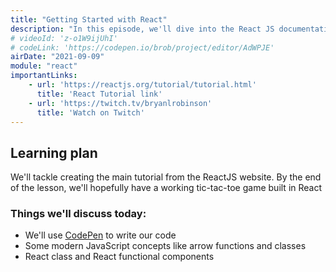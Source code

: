 ```yaml
---
title: "Getting Started with React"
description: "In this episode, we'll dive into the React JS documentation and put together a tic tac toe game"
# videoId: 'z-o1W9ijUhI'
# codeLink: 'https://codepen.io/brob/project/editor/AdWPJE'
airDate: "2021-09-09"
module: "react"
importantLinks: 
    - url: 'https://reactjs.org/tutorial/tutorial.html'
      title: 'React Tutorial link'
    - url: 'https://twitch.tv/bryanlrobinson'
      title: 'Watch on Twitch'
---
```



## Learning plan

We'll tackle creating the main tutorial from the ReactJS website. By the end of the lesson, we'll hopefully have a working tic-tac-toe game built in React

### Things we'll discuss today:

* We'll use [CodePen](https://codepen.io/) to write our code
* Some modern JavaScript concepts like arrow functions and classes
* React class and React functional components

